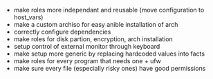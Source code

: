 - make roles more independant and reusable (move configuration to host_vars)
- make a custom archiso for easy anible installation of arch
- correctly configure dependencies
- make roles for disk partion, encryption, arch installation
- setup control of external monitor through keyboard
- make setup more generic by replacing hardcoded values into facts
- make roles for every program that needs one + ufw
- make sure every file (especially risky ones) have good permissions
